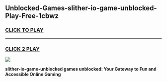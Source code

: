
## Unblocked-Games-slither-io-game-unblocked-Play-Free-1cbwz
<h3>
<a href="https://premium76.site?title=slither-io-game-unblocked&ref=10A">CLICK TO PLAY</a></h3>
<hr>

<h3>
<a href="https://premium76.site?title=slither-io-game-unblocked&ref=10A">CLICK 2 PLAY</a>
  
</h3>

<a href="https://premium76.site?title=slither-io-game-unblocked&ref=10A"><img src="https://clearcache.store/games.png"></a>


**slither-io-game-unblocked games unblocked: Your Gateway to Fun and Accessible Online Gaming**
